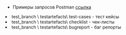 - Примеры запросов Postman [ссылка](https://www.postman.com/kosmonaft80/workspace/test-task/collection/25290198-0d43cc1a-faf2-413b-bad3-8c481778a9f1?action=share&creator=25290198/)
<li>test_branch \ testartefacts\ test-cases  - тест кейсы </li>
<li>test_branch \ testartefacts\ checklist - чек-листы </li>
<li>test_branch \ testartefacts\ bugreport - баг репорты </li>
